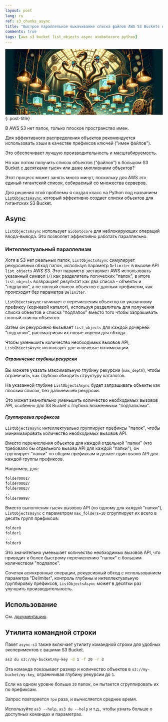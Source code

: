 ```yaml
---
layout: post
lang: ru
ref: s3_chunks_async
title: "Быстрое параллельное выкачивание списка файлов AWS S3 Buckets на Python"
comments: true
tags: [aws s3 bucket list_objects async aiobotocore python]
---
```


![](/images/s3-list-objects-async.png){:.post-title}

В AWS S3 нет папок, только плоское пространство имен. 

Для эффективного распределения объектов рекомендуется использовать хэши в качестве префиксов 
ключей ("имен файлов"). 

Это обеспечивает лучшую производительность и масштабируемость.

Но как потом получить список объектов ("файлов") в большом 
S3 Bucket с десятками тысяч или даже миллионами объектов? 

Этот процесс может занять много минут, поскольку для AWS это единый гигантский список,
собираемый со множества серверов.

Для решения этой проблемы я создал класс на Python под названием 
[`ListObjectsAsync`](https://andgineer.github.io/async-s3/ru/), 
который эффективно создает списки объектов для гигантских S3 Bucket.

## Async

`ListObjectsAsync` использует `aiobotocore` для неблокирующих операций ввода-вывода. 
Это позволяет эффективно работать параллельно.

### Интеллектуальный параллелизм

Хотя в S3 нет реальных папок, `ListObjectsAsync` симулирует рекурсивный обход папок, 
используя параметр `Delimiter` в вызове API `list_objects` AWS S3. 
Этот параметр заставляет AWS использовать указанный символ (`/`) как разделитель логических "папок", 
в итоге `list_objects` возвращает результат как два списка - объекты и "подпапки", а не полный 
список объектов с данным префиксом, как происходит без параметра `Delimiter`.

`ListObjectsAsync` начинает с перечисления объектов по указанному префиксу (корневой каталог), 
используя разделитель для получения списка объектов и списка "подпапок" вместо того
чтобы запрашивать полный список объектов. 

Затем он рекурсивно вызывает `list_objects` для каждой дочерней "подпапки", рассматривая 
их новые корени для обхода.

Чтобы уменьшить количество необходимых вызовов API, `ListObjectsAsync` использует две ключевые 
оптимизации.

#### *Ограничение глубины рекурсии* 

Вы можете указать максимальную глубину рекурсии (`max_depth`), чтобы ограничить, как глубоко 
обходить структуру каталогов. 

На указанной глубине `ListObjectsAsync` будет запрашивать объекты как плоский список,
без дальнейшей рекурсии.

Это может значительно уменьшить количество необходимых вызовов API, особенно для S3 Bucket с 
глубоко вложенными "подпапками".

#### *Группировка префиксов*

`ListObjectsAsync` интеллектуально группирует префиксы "папок", чтобы минимизировать количество 
необходимых вызовов API. 

Вместо перечисления объектов для каждой отдельной "папки" (что требовало бы отдельного вызова 
API для каждой "папки"), он группирует "папки" по общим префиксам и делает один 
вызов API для каждой группы префиксов.

Например, для:

```
folder0001/
folder0002/
folder0003/
..
folder9999/
```

Вместо выполнения тысяч вызовов API (по одному для каждой "папки"), `ListObjectsAsync` 
с параметром `max_folders=10` сгруппирует их всего в десять групп префиксов:

```
folder0
folder1
...
folder9
```

Это значительно уменьшает количество необходимых вызовов API, что приводит к более быстрому 
перечислению "папок" с большим количеством "подпапок".

Сочетая асинхронные операции, рекурсивный обход с использованием параметра "Delimiter", 
контроль глубины и интеллектуальную группировку префиксов, `ListObjectsAsync` может в десятки раз 
улучшить производительность.

## Использование

См. [документацию](https://andgineer.github.io/async-s3/ru/).

## Утилита командной строки

Пакет `async-s3` также включает утилиту командной строки для удобных экспериментов с вашими 
S3 Bucket.

```bash
as3 du s3://my-bucket/my-key -d 1 -f 20 -r 3
```

Эта команда показывает размер и количество объектов в `s3://my-bucket/my-key`, ограничивая 
глубину рекурсии до `1`. 

Если на одном уровне больше `20` папок, он пытается сгруппировать их по префиксам. 

Запрос повторяется `три` раза, и вычисляется среднее время. 

Используйте `as3 --help`, `as3 du --help` и т.д., чтобы узнать больше о доступных 
командах и параметрах.
